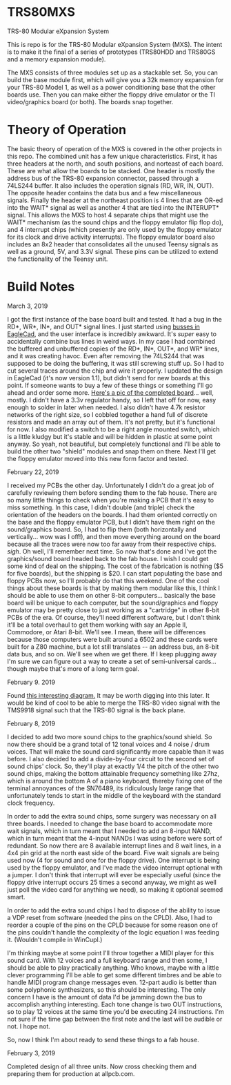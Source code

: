 # TRS80MXS
TRS-80 Modular eXpansion System


This is repo is for the TRS-80 Modular eXpansion System (MXS).  The intent is to make it the final of a series of 
prototypes (TRS80HDD and TRS80GS and a memory expansion module).  

The MXS consists of three modules set up as a stackable set.  So, you can build the base module first, which will 
give you a 32k memory expansion for your TRS-80 Model 1, as well as a power conditioning base that the other boards
use.  Then you can make either the floppy drive emulator or the TI video/graphics board (or both).  The boards snap together.  

Theory of Operation
===================

The basic theory of operation of the MXS is covered in the other projects in this repo.  The combined unit has a few 
unique characteristics.  First, it has three headers at the north, and south positions, and norteast of each board.  These 
are what allow the boards to be stacked.  One header is mostly the address bus of the TRS-80 expansion connector, 
passed through a 74LS244 buffer.  It also includes the operation signals (RD, WR, IN, OUT).  The opposite header 
contains the data bus and a few miscellaneous signals.  Finally the header at the northeast position is 4 lines that 
are OR-ed into the WAIT* signal as well as another 4 that are tied into the INTERUPT* signal.  This allows the 
MXS to host 4 separate chips that might use the WAIT* mechanism (as the sound chips and the floppy emulator 
flip flop do), and 4 interrupt chips (which presently are only used by the floppy emulator for its clock and 
drive activity interrupts).  The floppy emulator board also includes an 8x2 header that consolidates all the 
unused Teensy signals as well as a ground, 5V, and 3.3V signal.  These pins can be utilized to extend the functionality
of the Teensy unit.


Build Notes
===========

March 3, 2019

I got the first instance of the base board built and tested.  It had a bug in the RD*, WR*, IN*, and OUT* signal lines.  I just started using 
[busses in EagleCad](./img/bus.gif?raw=true), and the user interface is incredibly awkward.  It's *super* easy to accidentally combine bus lines in weird ways.  In my case 
I had combined the buffered and unbuffered copies of the RD*, IN*, OUT*, and WR* lines, and it was creating havoc.  Even after removing the 74LS244
that was supposed to be doing the buffering, it was still screwing stuff up.  So I had to cut several traces around the chip and wire it properly.
I updated the design in EagleCad (it's now version 1.1), but didn't send for new boards at this point.  If someone wants to buy a few of these things 
or something I'll go ahead and order some more.  [Here's a pic of the completed board](./img/TRS80MXS_Base_v1.0.jpg?raw=true)... well, mostly.  I didn't have a 3.3v regulator handy, so I left that off for now, easy enough to solder in later when needed.  I also didn't have 4.7k resistor networks of the right size, so I cobbled together a hand full of discrete resistors and made an array out of them.  It's not pretty, but it's functional for now.  I also modified a switch to be a right angle mounted switch, which is a little kludgy but it's stable and will be hidden in plastic at some point anyway.  So yeah, not beautiful, but completely functional and I'll be able to build the other two "shield" modules and snap them on there.  Next I'll get the floppy emulator moved into this new form factor and tested.

February 22, 2019

I received my PCBs the other day.  Unfortunately I didn't do a great job of carefully reviewing them before sending them to the fab house.  There are 
so many little things to check when you're making a PCB that it's easy to miss something.  In this case, I didn't double (and triple) check the 
orientation of the headers on the boards.  I had them oriented correctly on the base and the floppy emulator PCB, but I didn't have them right on the 
sound/graphics board.  So, I had to flip them (both horizontally and vertically... wow was I off!), and then move everything around on the board 
because all the traces were now too far away from their respective chips.  *sigh*.  Oh well, I'll remember next time.  So now that's done and I've 
got the graphics/sound board headed back to the fab house.  I wish I could get some kind of deal on the shipping.  The cost of the fabrication is 
nothing ($5 for five boards), but the shipping is $20.  I can start populating the base and floppy PCBs now, so I'll probably do that this weekend.  One
of the cool things about these boards is that by making them modular like this, I think I should be able to use them on other 8-bit computers... basically
the base board will be unique to each computer, but the sound/graphics and floppy emulator may be pretty close to just working as a "cartridge" in 
other 8-bit PCBs of the era.  Of course, they'll need different software, but I don't think it'll be a total overhaul to get them working with say 
an Apple II, Commodore, or Atari 8-bit.  We'll see.  I mean, there will be differences because those computers were built around a 6502 and these 
cards were built for a Z80 machine, but a lot still translates -- an address bus, an 8-bit data bus, and so on.  We'll see when we get there.  If I 
keep plugging away I'm sure we can figure out a way to create a set of semi-universal cards... though maybe that's more of a long term goal.

February 9. 2019

Found [this interesting diagram.](https://www.kguttag.com/wp-content/uploads/2017/11/198x-External-Video-by-KG.pdf)  It may be worth digging into this later.  It would be kind of cool to be able to merge the TRS-80 
video signal with the TMS9918 signal such that the TRS-80 signal is the back plane.

February 8, 2019

I decided to add two more sound chips to the graphics/sound shield.  So now there should be a grand total of 12 tonal voices
and 4 noise / drum voices.  That will make the sound card significantly more capable than it was before.  I also decided 
to add a divide-by-four circuit to the second set of sound chips' clock.  So, they'll play at exactly 1/4 the pitch of the other 
two sound chips, making the bottom attainable frequency something like 27hz, which is around the bottom A of a piano keyboard, 
thereby fixing one of the terminal annoyances of the SN76489, its ridiculously large range that unfortunately tends to 
start in the middle of the keyboard with the standard clock frequency.

In order to add the extra sound chips, some surgery was necessary on all three boards.  I needed to change the base board 
to accommodate more wait signals, which in turn meant that I needed to add an 8-input NAND, which in turn meant that the
4-input NANDs I was using before were sort of redundant.  So now there are 8 available interrupt lines and 8 wait lines, in a 
4x4 pin grid at the north east side of the board.  Five wait signals are being used now (4 for sound and one for the 
floppy drive).  One interrupt is being used by the floppy emulator, and I've made the video interrupt optional with a jumper.
I don't think that interrupt will ever be especially useful (since the floppy drive interrupt occurs 25 times a second 
anyway, we might as well just poll the video card for anything we need), so making it optional seemed smart.

In order to add the extra sound chips I had to dispose of the ability to issue a VDP reset from software (needed the pins 
on the CPLD).  Also, I had to reorder a couple of the pins on the CPLD because for some reason one of the pins couldn't handle the 
complexity of the logic equation I was feeding it.  (Wouldn't compile in WinCupl.)

I'm thinking maybe at some point I'll throw together a MIDI player for this sound card.  With 12 voices and a full keyboard range and 
then some, I should be able to play practically anything.  Who knows, maybe with a little clever programming I'll be able to get some 
different timbres and be able to handle MIDI program change messages even.  12-part audio is better than some polyphonic synthesizers, 
so this should be interesting.  The only concern I have is the amount of data I'd be jamming down the bus to accomplish anything interesting.
Each tone change is two OUT instructions, so to play 12 voices at the same time you'd be executing 24 instructions.  I'm not sure
if the time gap between the first note and the last will be audible or not.  I hope not.

So, now I think I'm about ready to send these things to a fab house.  


February 3, 2019

Completed design of all three units.  Now cross checking them and preparing them for production at allpcb.com.
